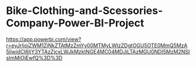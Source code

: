 # Bike-Clothing-and-Scessories-Company-Power-BI-Project


https://app.powerbi.com/view?r=eyJrIjoiZWM1ZjNkZTAtMzZmYy00MTMyLWIzZDgtOGU5OTE0MmQ5MzA5IiwidCI6IjY3YTAzZjcxLWJkMzktNGE4MC04MDJiLTAzMGU0NDI5MzM2NSIsImMiOjEwfQ%3D%3D
